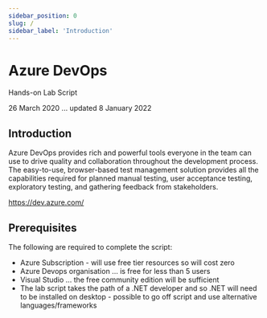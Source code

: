 ```yaml
---
sidebar_position: 0
slug: /
sidebar_label: 'Introduction'
---
```


# Azure DevOps

Hands-on Lab Script

26 March 2020 ... updated 8 January 2022

## Introduction

Azure DevOps provides rich and powerful tools everyone in the team can use to drive quality and collaboration throughout the development process. The easy-to-use, browser-based test management solution provides all the capabilities required for planned manual testing, user acceptance testing, exploratory testing, and gathering feedback from stakeholders.

https://dev.azure.com/

## Prerequisites

The following are required to complete the script:

- Azure Subscription - will use free tier resources so will cost zero  
- Azure Devops organisation ... is free for less than 5 users  
- Visual Studio ... the free community edition will be sufficient  
- The lab script takes the path of a .NET developer and so .NET will need to be installed on desktop - possible to go off script and use alternative languages/frameworks 
